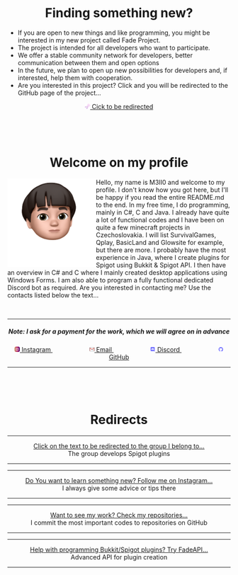 <h1 align="center">Finding something new?</h1>

- If you are open to new things and like programming, you might be interested in my new project called Fade Project.
- The project is intended for all developers who want to participate.
- We offer a stable community network for developers, better communication between them and open options
- In the future, we plan to open up new possibilities for developers and, if interested, help them with cooperation.
- Are you interested in this project? Click and you will be redirected to the GitHub page of the project...

<a href="https://github.com/M3II0/FadeProject">
 <p align="center">
  <img src="./FadeProjectRedirect/Banner.png" width="12"> Cick to be redirected
 </p>
</a>

<p>&nbsp;</p>
<p>&nbsp;</p>

<h1 align="center">Welcome on my profile</h1>
<p align="left">
 <img src="./Profile/bitmoji.png" align="left" width="200">
 Hello, my name is M3II0 and welcome to my profile. I don't know how you got here, but I'll be happy if you read the entire README.md to the end.
 In my free time, I do programming, mainly in C#, C and Java. I already have quite a lot of functional codes and I have been on quite a few minecraft projects in Czechoslovakia. I will list SurvivalGames, Qplay, BasicLand and Glowsite for example, but there are more.
 I probably have the most experience in Java, where I create plugins for Spigot using Bukkit & Spigot API. I then have an overview in C# and C where I mainly created desktop applications using Windows Forms. I am also able to program a fully functional dedicated Discord bot as required.
 Are you interested in contacting me? Use the contacts listed below the text...
</p>&nbsp;

<hr>
<h5 align="center">Note: I ask for a payment for the work, which we will agree on in advance</h5>
<p align="center">
 <a href="https://www.instagram.com/m_3_i_i_0/">
   <img src="./Contacts/Instagram.png" width="12"> Instagram
 </a>&nbsp;&nbsp;&nbsp;&nbsp;&nbsp;&nbsp;&nbsp;&nbsp;&nbsp;&nbsp;&nbsp;&nbsp;&nbsp;&nbsp;&nbsp;&nbsp;&nbsp;&nbsp;&nbsp;&nbsp;
 <a href="mailto: mellomainmail@gmail.com">
   <img src="./Contacts/Email.png" width="12"> Email
 </a>&nbsp;&nbsp;&nbsp;&nbsp;&nbsp;&nbsp;&nbsp;&nbsp;&nbsp;&nbsp;&nbsp;&nbsp;&nbsp;&nbsp;&nbsp;&nbsp;&nbsp;&nbsp;&nbsp;&nbsp;
 <a href="https://discord.com/users/718022945737539635/">
   <img src="./Contacts/Discord.png" width="12"> Discord
 </a>&nbsp;&nbsp;&nbsp;&nbsp;&nbsp;&nbsp;&nbsp;&nbsp;&nbsp;&nbsp;&nbsp;&nbsp;&nbsp;&nbsp;&nbsp;&nbsp;&nbsp;&nbsp;&nbsp;&nbsp;
 <a href="https://github.com/M3II0">
   <img src="./Contacts/GitHub.png" width="12"> GitHub
 </a>
</p>
<hr>

<p>&nbsp;</p>
<p>&nbsp;</p>

<h1 align="center">Redirects</h1>
<hr>
 <p align="center">
  <a href="https://github.com/TheDevTec">
   Click on the text to be redirected to the group I belong to...
  </a>
  <br>
  The group develops Spigot plugins
 </p>
<hr>
<hr>
 <p align="center">
  <a href="https://www.instagram.com/m_3_i_i_0/">
   Do You want to learn something new? Follow me on Instagram...
  </a>
  <br>
  I always give some advice or tips there
 </p>
<hr>
<hr>
 <p align="center">
  <a href="https://github.com/M3II0?tab=repositories">
   Want to see my work? Check my repositories...
  </a>
  <br>
  I commit the most important codes to repositories on GitHub
 </p>
<hr>
<hr>
 <p align="center">
  <a href="https://github.com/M3II0/FadeAPI">
   Help with programming Bukkit/Spigot plugins? Try FadeAPI...
  </a>
  <br>
  Advanced API for plugin creation
 </p>
<hr>